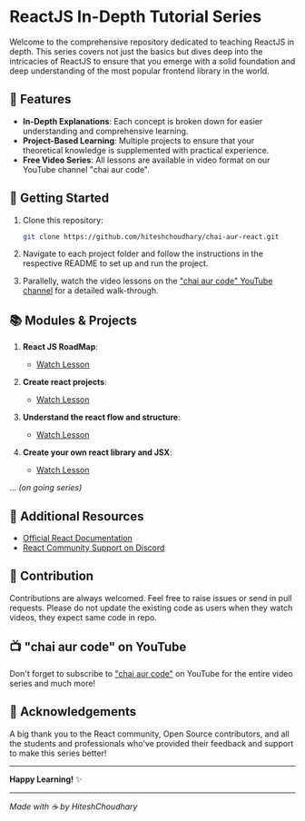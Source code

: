 # ReactJS In-Depth Tutorial Series

Welcome to the comprehensive repository dedicated to teaching ReactJS in depth. This series covers not just the basics but dives deep into the intricacies of ReactJS to ensure that you emerge with a solid foundation and deep understanding of the most popular frontend library in the world.

## 🌟 Features

- **In-Depth Explanations**: Each concept is broken down for easier understanding and comprehensive learning.
- **Project-Based Learning**: Multiple projects to ensure that your theoretical knowledge is supplemented with practical experience.
- **Free Video Series**: All lessons are available in video format on our YouTube channel "chai aur code".

## 🚀 Getting Started

1. Clone this repository:
   ```bash
   git clone https://github.com/hiteshchoudhary/chai-aur-react.git
   ```

2. Navigate to each project folder and follow the instructions in the respective README to set up and run the project.

3. Parallelly, watch the video lessons on the ["chai aur code" YouTube channel](https://www.youtube.com/channel/UCNQ6FEtztATuaVhZKCY28Yw) for a detailed walk-through.

## 📚 Modules & Projects

1. **React JS RoadMap**:
   
   - [Watch Lesson](https://www.youtube.com/watch?v=vz1RlUyrc3w&list=PLu71SKxNbfoDqgPchmvIsL4hTnJIrtige)

2. **Create react projects**:
   - [Watch Lesson](https://www.youtube.com/watch?v=FxgM9k1rg0Q&t=3861s)

3. **Understand the react flow and structure**:
   - [Watch Lesson](https://www.youtube.com/watch?v=yNbnA5pryMg&list=PLu71SKxNbfoDqgPchmvIsL4hTnJIrtige&index=3)
4. **Create your own react library and JSX**:
   - [Watch Lesson](https://www.youtube.com/watch?v=kAOuj6o7Kxs&list=PLu71SKxNbfoDqgPchmvIsL4hTnJIrtige&index=4)

... _(on going series)_

## 📖 Additional Resources

- [Official React Documentation](https://reactjs.org/docs/getting-started.html)
- [React Community Support on Discord](https://hitesh.ai/discord)

## 💼 Contribution

Contributions are always welcomed. Feel free to raise issues or send in pull requests. Please do not update the existing code as users when they watch videos, they expect same code in repo.

## 📺 "chai aur code" on YouTube

Don't forget to subscribe to ["chai aur code"](https://www.youtube.com/channel/UCNQ6FEtztATuaVhZKCY28Yw) on YouTube for the entire video series and much more!

## 🙏 Acknowledgements

A big thank you to the React community, Open Source contributors, and all the students and professionals who've provided their feedback and support to make this series better!

---

**Happy Learning!** ✨

---

_Made with ☕️ by HiteshChoudhary_
